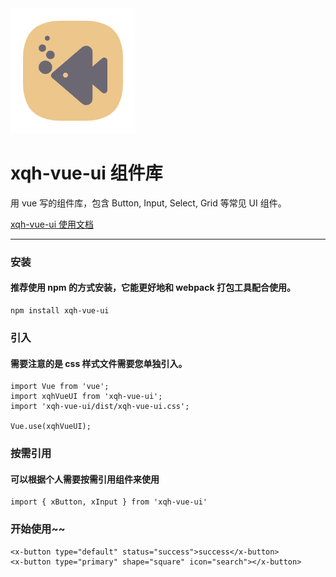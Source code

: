 <div style="align: center">
  <img src="./public/favicon.ico"/>
</div>

# xqh-vue-ui 组件库

用 vue 写的组件库，包含 Button, Input, Select, Grid 等常见 UI 组件。

[xqh-vue-ui 使用文档](https://lanyuxqh.github.io/xqh-vue-ui-doc/)

<hr>

### 安装

#### 推荐使用 npm 的方式安装，它能更好地和 webpack 打包工具配合使用。

```
npm install xqh-vue-ui

```

### 引入

#### 需要注意的是 css 样式文件需要您单独引入。

```
import Vue from 'vue';
import xqhVueUI from 'xqh-vue-ui';
import 'xqh-vue-ui/dist/xqh-vue-ui.css';

Vue.use(xqhVueUI);
```

### 按需引用

#### 可以根据个人需要按需引用组件来使用

```
import { xButton, xInput } from 'xqh-vue-ui'
```

### 开始使用~~

```
<x-button type="default" status="success">success</x-button>
<x-button type="primary" shape="square" icon="search"></x-button>
```
